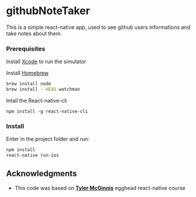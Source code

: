 # githubNoteTaker

This is a simple react-native app, used to see github users informations and take notes about them.

### Prerequisites

Install [Xcode](https://developer.apple.com/xcode/) to run the simulator

Install [Homebrew](https://brew.sh/)

```bash
brew install node
brew install --HEAD watchman
```
Intall the React-native-cli

```
npm install -g react-native-cli
```

### Install

Enter in the project folder and run:

```bash
npm install
react-native run-ios
```

## Acknowledgments

* This code was based on **[Tyler McGinnis](https://github.com/tylermcginnis)** egghead react-native course

